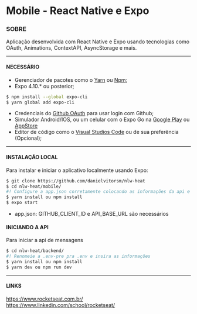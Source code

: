 # Mobile - React Native e Expo

### SOBRE
Aplicação desenvolvida com React Native e Expo usando tecnologias como OAuth, Animations, ContextAPI, AsyncStorage e mais.

----------------------------
#### NECESSÁRIO
* Gerenciador de pacotes como o [Yarn](https://classic.yarnpkg.com/en/docs/install/) ou [Npm](https://www.npmjs.com/get-npm);
* Expo 4.10.* ou posterior;
```  bash
$ npm install --global expo-cli
$ yarn global add expo-cli
 ```
 
* Credenciais do [Github OAuth](https://github.com/settings/developers) para usar login com Github;
* Simulador Android/IOS, ou um celular com  o Expo Go na [Google Play](https://play.google.com/store/apps/details?id=host.exp.exponent&hl=pt_BR&gl=US)  ou [AppStore](https://apps.apple.com/br/app/expo-go/id982107779)
* Editor de código como o [Visual Studios Code](https://code.visualstudio.com/) ou de sua preferência (Opcional);
----------------------------
#### INSTALAÇÃO LOCAL
Para instalar e iniciar o aplicativo localmente usando Expo:
``` bash
$ git clone https://github.com/danielvitorsm/nlw-heat
$ cd nlw-heat/mobile/
#! Configure a app.json corretamente colocando as informações da api e github
$ yarn install ou npm install
$ expo start
```
* app.json: GITHUB_CLIENT_ID e API_BASE_URL são necessários
#### INICIANDO A API
Para iniciar a api de mensagens
``` bash
$ cd nlw-heat/backend/
#! Renomeie a .env-pre pra .env e insira as informações
$ yarn install ou npm install
$ yarn dev ou npm run dev
```
----------------------------
#### LINKS
https://www.rocketseat.com.br/
https://www.linkedin.com/school/rocketseat/